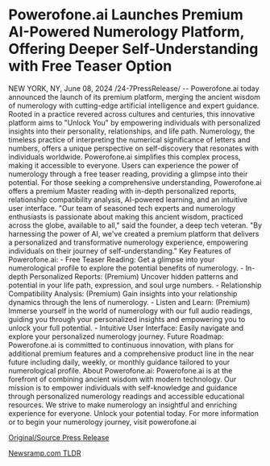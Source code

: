 # Powerofone.ai Launches Premium AI-Powered Numerology Platform, Offering Deeper Self-Understanding with Free Teaser Option

NEW YORK, NY, June 08, 2024 /24-7PressRelease/ -- Powerofone.ai today announced the launch of its premium platform, merging the ancient wisdom of numerology with cutting-edge artificial intelligence and expert guidance. Rooted in a practice revered across cultures and centuries, this innovative platform aims to "Unlock You" by empowering individuals with personalized insights into their personality, relationships, and life path.  Numerology, the timeless practice of interpreting the numerical significance of letters and numbers, offers a unique perspective on self-discovery that resonates with individuals worldwide. Powerofone.ai simplifies this complex process, making it accessible to everyone. Users can experience the power of numerology through a free teaser reading, providing a glimpse into their potential. For those seeking a comprehensive understanding, Powerofone.ai offers a premium Master reading with in-depth personalized reports, relationship compatibility analysis, AI-powered learning, and an intuitive user interface.  "Our team of seasoned tech experts and numerology enthusiasts is passionate about making this ancient wisdom, practiced across the globe, available to all," said the founder, a deep tech veteran. "By harnessing the power of AI, we've created a premium platform that delivers a personalized and transformative numerology experience, empowering individuals on their journey of self-understanding."  Key Features of Powerofone.ai: - Free Teaser Reading: Get a glimpse into your numerological profile to explore the potential benefits of numerology. - In-depth Personalized Reports: (Premium) Uncover hidden patterns and potential in your life path, expression, and soul urge numbers. - Relationship Compatibility Analysis: (Premium) Gain insights into your relationship dynamics through the lens of numerology. - Listen and Learn: (Premium) Immerse yourself in the world of numerology with our full audio readings, guiding you through your personalized insights and empowering you to unlock your full potential. - Intuitive User Interface: Easily navigate and explore your personalized numerology journey.  Future Roadmap: Powerofone.ai is committed to continuous innovation, with plans for additional premium features and a comprehensive product line in the near future including daily, weekly, or monthly guidance tailored to your numerological profile.  About Powerofone.ai: Powerofone.ai is at the forefront of combining ancient wisdom with modern technology. Our mission is to empower individuals with self-knowledge and guidance through personalized numerology readings and accessible educational resources. We strive to make numerology an insightful and enriching experience for everyone.  Unlock your potential today. For more information or to begin your numerology journey, visit powerofone.ai 

[Original/Source Press Release](https://www.24-7pressrelease.com/press-release/511499/powerofoneai-launches-premium-ai-powered-numerology-platform-offering-deeper-self-understanding-with-free-teaser-option) 

[Newsramp.com TLDR](https://newsramp.com/None) 